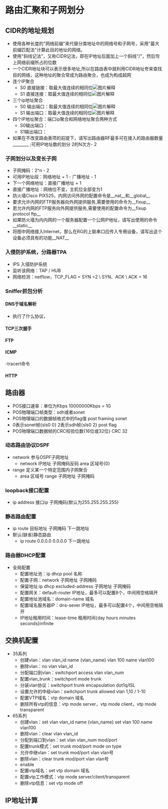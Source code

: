 # 路由汇聚和子网划分
## CIDR的地址规划
- 使用各种长度的"网络前缀"来代替分类地址中的网络号和子网号，采用"最大前缀匹配法"计算此目的地址的网络。
- 使用"斜线记法"，又称CIDR记法，即在IP地址后面加上一个斜线"/"，然后㝍上网络前缀所占的位数
- 一个CIDR地址块可以表示很多地址,所以在路由表中就利用CIDR地址夸来查找目的网络，这种地址的聚合常成为路由聚合，也成为构成超网
- 连个IP聚合
  - S0 直接链接：取最大值连续的相同位![图片解释](https://pic.imgdb.cn/item/65961661871b83018a309f33.png)
  - S1 直接连接：取最大值连续的相同位![图片解释](https://pic.imgdb.cn/item/65961705871b83018a3228a9.png)
- 三个ip地址聚合
  - S0 输出端口：取最大值连续的相同位![图片解释](https://pic.imgdb.cn/item/659619e9871b83018a38dc9c.png)
  - S1 输出端口：取最大值连续的相同位![图片解释](https://pic.imgdb.cn/item/65961705871b83018a3228a9.png)
- 四个IP地址聚合：端口ip聚合和网络地址聚合两种方式
  - S0输出端口：
  - S1输出端口：
- 如果在不改变路由表项的前提下，请写出路由器RF最多可在接入的路由器数量________ ;可用IP地址数的划分 2的N次方- 2
### 子网划分以及变长子网
- 子网掩码：2^n - 2 
- 可用IP地址段：网络地址 + 1 - 广播地址 - 1
- 下一个网络地址：直接广播地址 + 1
- 直接广播地址：网络位不变，主机位全部变为1
- 防火墙Cisco PIX525，内网访问外网的配置命令是__nat__和__global__
- 要求允许内网的FTP服务器向外网提供服务,需要使用的命令为__fixup__
- 若允许内网的FTP服务向外网提供服务,需要使用的配置命令为__fixup protocol ftp__
- 如果防火墙为内内网的一个服务器配置一个公网IP地址，请写出使用的命令__static__
- 将图中网络接入Internet，那么在RG的上联串口应传入专用设备，请写出这个设备必须具有的功能__NAT__
### 入侵防护系统，分路器TPA
- IPS 入侵防护系统
- 监听该网络：TAP / HUB 
- 网络检测：netflow，TCP_FLAG = SYN =2 \ SYN、ACK \ ACK = 16
### Sniffer抓包分析
#### DNS于域名解析
- 执行了什么协议，
#### TCP三次握手  
#### FTP
#### ICMP
-tracert命令
#### HTTP
## 路由器
- POS接口速率：单位为Kbps 10000000Kbps  = 1G
- POS物理端口帧类型：sdh或者sonet
- POS物理端口的数据帧格式中的flag值 post framing sonet
- 0表示sonet帧{sls0 0} 2表示sdh帧{sls0 2} post flag 
- POS物理端口数据帧的CRC校验位数{16位或32位} CRC 32
### 动态路由协议DSPF
- network 参与OSPF子网地址
  - network IP地址 子网掩码反码 area 区域号{0}
- range 定义某一个特定范围内子网聚合
  - area 区域号 range 子网地址 子网掩码
### loopback接口配置
- ip address 接口ip 子网掩码{默认为255.255.255.255}  
### 静态路由配置
- ip route 目标地址 子网掩码 下一跳地址
- 默认(缺省)静态路由
  - ip route 0.0.0.0 0.0.0.0 下一跳地址
### 路由器DHCP配置
- 全局配置
  - 配置地址池：ip dhcp pool 名称
  - 配置子网：network 子网地址 子网掩码
  - 保留地址:ip dhcp excluded-address 子网地址 子网掩码
  - 配置网关：default-router IP地址，最多可以配置8个，中间用空格隔开
  - 配置地址池域名：domain-name 域名
  - 配置域名服务器IP：dns-sever IP地址，最多可以配置4个，中间用空格隔开
  - IP地址租用时间：lease-time 租用时间{day hours minutes seconds}infinite
## 交换机配置
- 35系列
  - 创建vlan：vlan vlan_id name {vlan_name}  vlan 100 name vlan100
  - 删除vlan：no vlan vlan_id
  - 分配端口到vlan：switchport access vlan vlan_num
  - 配置vlan_trunk：switchport mode trunk
  - 分装vlan协议：switchport trunk encapsulation dot1q/ISL
  - 设置允许的中级vlan：switchport trunk allowed vlan 1,10 / 1-10
  - 配置VTP域名：vtp domain 域名
  - 删除所有vtp的信息：vtp mode server，vtp mode client，vtp mode transparent
- 65系列
  - 创建vlan：set vlan vlan_id name {vlan_name}  set vlan 100 name vlan100
  - 删除vlan：clear vlan vlan_id
  - 分配到端口到vlan：set vlan vlan_num mod/port
  - 配置trunk模式：set trunk mod/port mode on type
  - 允许中继vlan：set trunk mod/port vlan vlan号
  - 删除vlan：clear trunk mod/port vlan vlan号
  - enable
  - 配置vtp域名：set vtp domain 域名
  - 配置vtp工作模式：vtp mode server/client/transparent
  - 删除vtp信息：set vtp mode off
## IP地址计算

